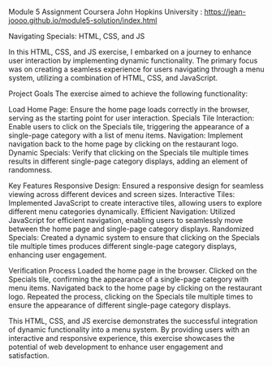 Module 5 Assignment Coursera John Hopkins University : https://jean-joooo.github.io/module5-solution/index.html

Navigating Specials: HTML, CSS, and JS

In this HTML, CSS, and JS exercise, I embarked on a journey to enhance user interaction by implementing dynamic functionality. The primary focus was on creating a seamless experience for users navigating through a menu system, utilizing a combination of HTML, CSS, and JavaScript.

Project Goals
The exercise aimed to achieve the following functionality:

Load Home Page: Ensure the home page loads correctly in the browser, serving as the starting point for user interaction.
Specials Tile Interaction: Enable users to click on the Specials tile, triggering the appearance of a single-page category with a list of menu items.
Navigation: Implement navigation back to the home page by clicking on the restaurant logo.
Dynamic Specials: Verify that clicking on the Specials tile multiple times results in different single-page category displays, adding an element of randomness.

Key Features
Responsive Design: Ensured a responsive design for seamless viewing across different devices and screen sizes.
Interactive Tiles: Implemented JavaScript to create interactive tiles, allowing users to explore different menu categories dynamically.
Efficient Navigation: Utilized JavaScript for efficient navigation, enabling users to seamlessly move between the home page and single-page category displays.
Randomized Specials: Created a dynamic system to ensure that clicking on the Specials tile multiple times produces different single-page category displays, enhancing user engagement.

Verification Process
Loaded the home page in the browser.
Clicked on the Specials tile, confirming the appearance of a single-page category with menu items.
Navigated back to the home page by clicking on the restaurant logo.
Repeated the process, clicking on the Specials tile multiple times to ensure the appearance of different single-page category displays.

This HTML, CSS, and JS exercise demonstrates the successful integration of dynamic functionality into a menu system. By providing users with an interactive and responsive experience, this exercise showcases the potential of web development to enhance user engagement and satisfaction.
